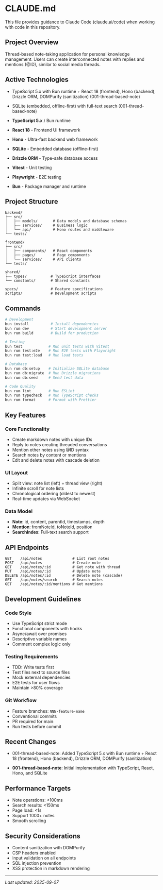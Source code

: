 # CLAUDE.md

This file provides guidance to Claude Code (claude.ai/code) when working with code in this repository.

## Project Overview

Thread-based note-taking application for personal knowledge management. Users can create interconnected notes with replies and mentions (@ID), similar to social media threads.

## Active Technologies
- TypeScript 5.x with Bun runtime + React 18 (frontend), Hono (backend), Drizzle ORM, DOMPurify (sanitization) (001-thread-based-note)
- SQLite (embedded, offline-first) with full-text search (001-thread-based-note)

- **TypeScript 5.x** / Bun runtime
- **React 18** - Frontend UI framework  
- **Hono** - Ultra-fast backend web framework
- **SQLite** - Embedded database (offline-first)
- **Drizzle ORM** - Type-safe database access
- **Vitest** - Unit testing
- **Playwright** - E2E testing
- **Bun** - Package manager and runtime

## Project Structure

```
backend/
├── src/
│   ├── models/       # Data models and database schemas
│   ├── services/     # Business logic
│   └── api/          # Hono routes and middleware
└── tests/

frontend/
├── src/
│   ├── components/   # React components
│   ├── pages/        # Page components
│   └── services/     # API clients
└── tests/

shared/
├── types/           # TypeScript interfaces
└── constants/       # Shared constants

specs/               # Feature specifications
scripts/             # Development scripts
```

## Commands

```bash
# Development
bun install          # Install dependencies
bun run dev          # Start development server
bun run build        # Build for production

# Testing
bun test            # Run unit tests with Vitest
bun run test:e2e    # Run E2E tests with Playwright
bun run test:load   # Run load tests

# Database
bun run db:setup    # Initialize SQLite database
bun run db:migrate  # Run Drizzle migrations
bun run db:seed     # Seed test data

# Code Quality
bun run lint        # Run ESLint
bun run typecheck   # Run TypeScript checks
bun run format      # Format with Prettier
```

## Key Features

### Core Functionality
- Create markdown notes with unique IDs
- Reply to notes creating threaded conversations
- Mention other notes using @ID syntax
- Search notes by content or mentions
- Edit and delete notes with cascade deletion

### UI Layout
- Split view: note list (left) + thread view (right)
- Infinite scroll for note lists
- Chronological ordering (oldest to newest)
- Real-time updates via WebSocket

### Data Model
- **Note**: id, content, parentId, timestamps, depth
- **Mention**: fromNoteId, toNoteId, position
- **SearchIndex**: Full-text search support

## API Endpoints

```
GET    /api/notes              # List root notes
POST   /api/notes              # Create note
GET    /api/notes/:id          # Get note with thread
PUT    /api/notes/:id          # Update note
DELETE /api/notes/:id          # Delete note (cascade)
GET    /api/notes/search       # Search notes
GET    /api/notes/:id/mentions # Get mentions
```

## Development Guidelines

### Code Style
- Use TypeScript strict mode
- Functional components with hooks
- Async/await over promises
- Descriptive variable names
- Comment complex logic only

### Testing Requirements
- TDD: Write tests first
- Test files next to source files
- Mock external dependencies
- E2E tests for user flows
- Maintain >80% coverage

### Git Workflow
- Feature branches: `NNN-feature-name`
- Conventional commits
- PR required for main
- Run tests before commit

## Recent Changes
- 001-thread-based-note: Added TypeScript 5.x with Bun runtime + React 18 (frontend), Hono (backend), Drizzle ORM, DOMPurify (sanitization)

- **001-thread-based-note**: Initial implementation with TypeScript, React, Hono, and SQLite

## Performance Targets

- Note operations: <100ms
- Search results: <150ms
- Page load: <1s
- Support 1000+ notes
- Smooth scrolling

## Security Considerations

- Content sanitization with DOMPurify
- CSP headers enabled
- Input validation on all endpoints
- SQL injection prevention
- XSS protection in markdown rendering

---
*Last updated: 2025-09-07*
